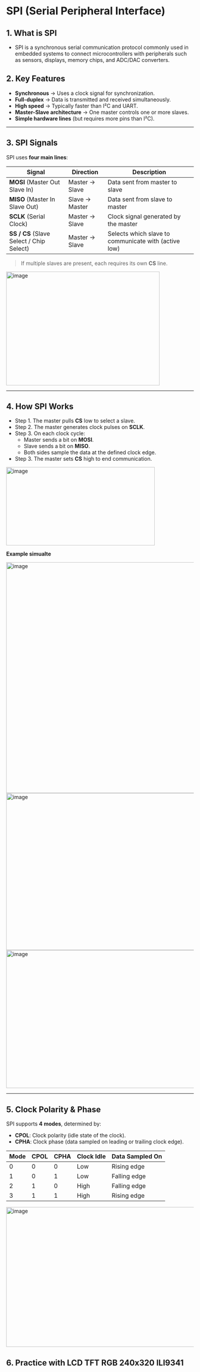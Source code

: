 # SPI (Serial Peripheral Interface)

## 1. What is SPI
- SPI is a synchronous serial communication protocol commonly used in embedded systems to connect microcontrollers with peripherals such as sensors, displays, memory chips, and ADC/DAC converters.

## 2. Key Features
- **Synchronous** → Uses a clock signal for synchronization.
- **Full-duplex** → Data is transmitted and received simultaneously.
- **High speed** → Typically faster than I²C and UART.
- **Master-Slave architecture** → One master controls one or more slaves.
- **Simple hardware lines** (but requires more pins than I²C).

---

## 3. SPI Signals
SPI uses **four main lines**:

| Signal | Direction | Description |
|--------|-----------|-------------|
| **MOSI** (Master Out Slave In) | Master → Slave | Data sent from master to slave |
| **MISO** (Master In Slave Out) | Slave → Master | Data sent from slave to master |
| **SCLK** (Serial Clock) | Master → Slave | Clock signal generated by the master |
| **SS / CS** (Slave Select / Chip Select) | Master → Slave | Selects which slave to communicate with (active low) |

> If multiple slaves are present, each requires its own **CS** line.

<img width="412" height="305" alt="image" src="https://github.com/user-attachments/assets/9d9506de-405e-4800-ae36-33fa50a56c30" />

---

## 4. How SPI Works

- Step 1. The master pulls **CS** low to select a slave.
- Step 2. The master generates clock pulses on **SCLK**.
- Step 3. On each clock cycle:
   - Master sends a bit on **MOSI**.
   - Slave sends a bit on **MISO**.
   - Both sides sample the data at the defined clock edge.
- Step 3. The master sets **CS** high to end communication.

<img width="399" height="210" alt="image" src="https://github.com/user-attachments/assets/5adeeb8b-3e7b-4782-943d-8d4e6c39dd29" />

**Example simualte**

<img width="515" height="619" alt="image" src="https://github.com/user-attachments/assets/0eec5524-e9cb-4717-a32a-b802d0767663" />

<img width="1567" height="421" alt="image" src="https://github.com/user-attachments/assets/5819403a-0e61-4758-b42e-459dffa3aed2" />

<img width="511" height="370" alt="image" src="https://github.com/user-attachments/assets/f573d74f-8415-4101-9676-201e8ea9baeb" />

---

## 5. Clock Polarity & Phase
SPI supports **4 modes**, determined by:

- **CPOL**: Clock polarity (idle state of the clock).
- **CPHA**: Clock phase (data sampled on leading or trailing clock edge).

| Mode | CPOL | CPHA | Clock Idle | Data Sampled On |
|------|------|------|-------------|-----------------|
| 0 | 0 | 0 | Low | Rising edge |
| 1 | 0 | 1 | Low | Falling edge |
| 2 | 1 | 0 | High | Falling edge |
| 3 | 1 | 1 | High | Rising edge |

<img width="778" height="375" alt="image" src="https://github.com/user-attachments/assets/f987e58e-887f-47c3-a5f2-8358b27b5a8c" />

## 6. Practice with LCD TFT RGB 240x320 ILI9341










